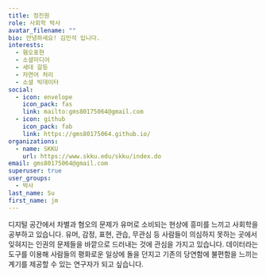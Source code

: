 ```yaml
---
title: 정진원
role: 사회학 박사
avatar_filename: ""
bio: 안녕하세요! 김민석 입니다.
interests:
  - 혐오표현
  - 소셜미디어
  - 세대 갈등
  - 자연어 처리
  - 소셜 빅데이터
social:
  - icon: envelope
    icon_pack: fas
    link: mailto:gms80175064@gmail.com
  - icon: github
    icon_pack: fab
    link: https://gms80175064.github.io/
organizations:
  - name: SKKU
    url: https://www.skku.edu/skku/index.do
email: gms80175064@gmail.com
superuser: true
user_groups:
  - 박사
last_name: Su
first_name: jm
---
```

디지털 공간에서 차별과 혐오의 문제가 유머로 소비되는 현상에 흥미를 느끼고 사회학을 공부하고 있습니다. 유머, 감정, 표현, 관습, 무관심 등 사람들이 의심하지 못하는 곳에서 잊혀지는 인권의 문제들을 바깥으로 드러내는 것에 관심을 가지고 있습니다. 데이터라는 도구를 이용해 사람들의 평화로운 일상에 돌을 던지고 기존의 당연함에 불편함을 느끼는 계기를 제공할 수 있는 연구자가 되고 싶습니다.
